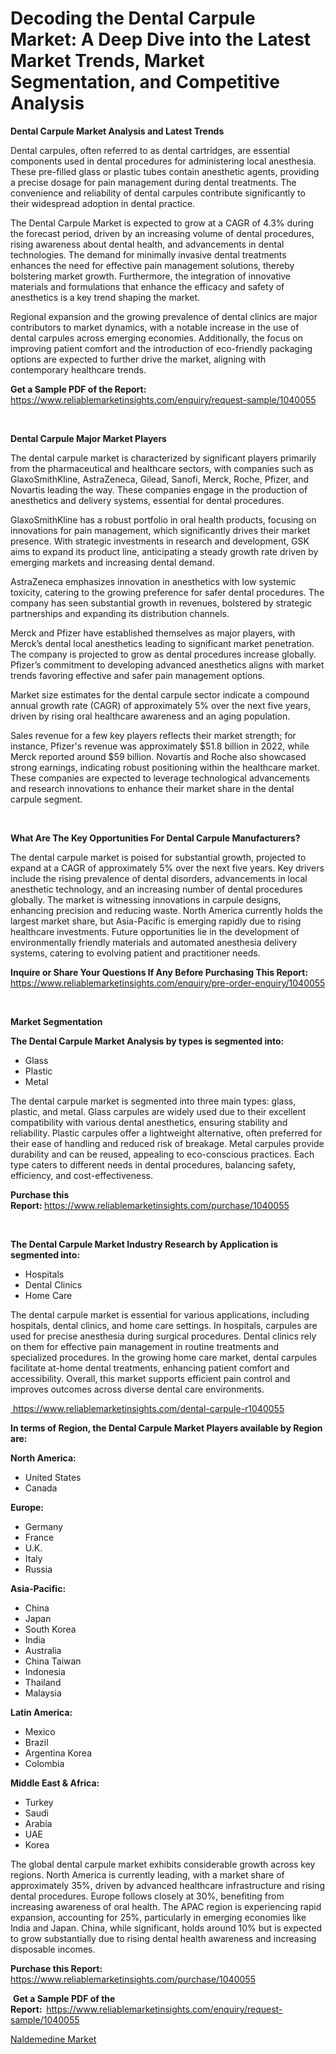 <p><h1>Decoding the Dental Carpule Market: A Deep Dive into the Latest Market Trends, Market Segmentation, and Competitive Analysis</h1></p><p><strong>Dental Carpule Market Analysis and Latest Trends</strong></p>
<p><p>Dental carpules, often referred to as dental cartridges, are essential components used in dental procedures for administering local anesthesia. These pre-filled glass or plastic tubes contain anesthetic agents, providing a precise dosage for pain management during dental treatments. The convenience and reliability of dental carpules contribute significantly to their widespread adoption in dental practice.</p><p>The Dental Carpule Market is expected to grow at a CAGR of 4.3% during the forecast period, driven by an increasing volume of dental procedures, rising awareness about dental health, and advancements in dental technologies. The demand for minimally invasive dental treatments enhances the need for effective pain management solutions, thereby bolstering market growth. Furthermore, the integration of innovative materials and formulations that enhance the efficacy and safety of anesthetics is a key trend shaping the market.</p><p>Regional expansion and the growing prevalence of dental clinics are major contributors to market dynamics, with a notable increase in the use of dental carpules across emerging economies. Additionally, the focus on improving patient comfort and the introduction of eco-friendly packaging options are expected to further drive the market, aligning with contemporary healthcare trends.</p></p>
<p><strong>Get a Sample PDF of the Report:&nbsp;</strong> <a href="https://www.reliablemarketinsights.com/enquiry/request-sample/1040055?utm_campaign=3186&utm_medium=2&utm_source=Github&utm_content=ia&utm_term=08032025&utm_id=dental-carpule">https://www.reliablemarketinsights.com/enquiry/request-sample/1040055</a></p>
<p>&nbsp;</p>
<p><strong>Dental Carpule Major Market Players</strong></p>
<p><p>The dental carpule market is characterized by significant players primarily from the pharmaceutical and healthcare sectors, with companies such as GlaxoSmithKline, AstraZeneca, Gilead, Sanofi, Merck, Roche, Pfizer, and Novartis leading the way. These companies engage in the production of anesthetics and delivery systems, essential for dental procedures.</p><p>GlaxoSmithKline has a robust portfolio in oral health products, focusing on innovations for pain management, which significantly drives their market presence. With strategic investments in research and development, GSK aims to expand its product line, anticipating a steady growth rate driven by emerging markets and increasing dental demand.</p><p>AstraZeneca emphasizes innovation in anesthetics with low systemic toxicity, catering to the growing preference for safer dental procedures. The company has seen substantial growth in revenues, bolstered by strategic partnerships and expanding its distribution channels.</p><p>Merck and Pfizer have established themselves as major players, with Merck’s dental local anesthetics leading to significant market penetration. The company is projected to grow as dental procedures increase globally. Pfizer’s commitment to developing advanced anesthetics aligns with market trends favoring effective and safer pain management options.</p><p>Market size estimates for the dental carpule sector indicate a compound annual growth rate (CAGR) of approximately 5% over the next five years, driven by rising oral healthcare awareness and an aging population. </p><p>Sales revenue for a few key players reflects their market strength; for instance, Pfizer's revenue was approximately $51.8 billion in 2022, while Merck reported around $59 billion. Novartis and Roche also showcased strong earnings, indicating robust positioning within the healthcare market. These companies are expected to leverage technological advancements and research innovations to enhance their market share in the dental carpule segment.</p></p>
<p>&nbsp;</p>
<p><strong>What Are The Key Opportunities For Dental Carpule Manufacturers?</strong></p>
<p><p>The dental carpule market is poised for substantial growth, projected to expand at a CAGR of approximately 5% over the next five years. Key drivers include the rising prevalence of dental disorders, advancements in local anesthetic technology, and an increasing number of dental procedures globally. The market is witnessing innovations in carpule designs, enhancing precision and reducing waste. North America currently holds the largest market share, but Asia-Pacific is emerging rapidly due to rising healthcare investments. Future opportunities lie in the development of environmentally friendly materials and automated anesthesia delivery systems, catering to evolving patient and practitioner needs.</p></p>
<p><strong>Inquire or Share Your Questions If Any Before Purchasing This Report:</strong> <a href="https://www.reliablemarketinsights.com/enquiry/pre-order-enquiry/1040055?utm_campaign=3186&utm_medium=2&utm_source=Github&utm_content=ia&utm_term=08032025&utm_id=dental-carpule">https://www.reliablemarketinsights.com/enquiry/pre-order-enquiry/1040055</a></p>
<p>&nbsp;</p>
<p><strong>Market Segmentation</strong></p>
<p><strong>The Dental Carpule Market Analysis by types is segmented into:</strong></p>
<p><ul><li>Glass</li><li>Plastic</li><li>Metal</li></ul></p>
<p><p>The dental carpule market is segmented into three main types: glass, plastic, and metal. Glass carpules are widely used due to their excellent compatibility with various dental anesthetics, ensuring stability and reliability. Plastic carpules offer a lightweight alternative, often preferred for their ease of handling and reduced risk of breakage. Metal carpules provide durability and can be reused, appealing to eco-conscious practices. Each type caters to different needs in dental procedures, balancing safety, efficiency, and cost-effectiveness.</p></p>
<p><strong>Purchase this Report:&nbsp;</strong><a href="https://www.reliablemarketinsights.com/purchase/1040055?utm_campaign=3186&utm_medium=2&utm_source=Github&utm_content=ia&utm_term=08032025&utm_id=dental-carpule">https://www.reliablemarketinsights.com/purchase/1040055</a></p>
<p>&nbsp;</p>
<p><strong>The Dental Carpule Market Industry Research by Application is segmented into:</strong></p>
<p><ul><li>Hospitals</li><li>Dental Clinics</li><li>Home Care</li></ul></p>
<p><p>The dental carpule market is essential for various applications, including hospitals, dental clinics, and home care settings. In hospitals, carpules are used for precise anesthesia during surgical procedures. Dental clinics rely on them for effective pain management in routine treatments and specialized procedures. In the growing home care market, dental carpules facilitate at-home dental treatments, enhancing patient comfort and accessibility. Overall, this market supports efficient pain control and improves outcomes across diverse dental care environments.</p></p>
<p><a href="https://www.reliablemarketinsights.com/dental-carpule-r1040055?utm_campaign=3186&utm_medium=2&utm_source=Github&utm_content=ia&utm_term=08032025&utm_id=dental-carpule">&nbsp;https://www.reliablemarketinsights.com/dental-carpule-r1040055</a></p>
<p><strong>In terms of Region, the Dental Carpule Market Players available by Region are:</strong></p>
<p>
    <p> <strong> North America: </strong>
        <ul>
            <li>United States</li>
            <li>Canada</li>
        </ul>
        </p> 
    <p> <strong> Europe: </strong>
        <ul>
            <li>Germany</li>
            <li>France</li>
            <li>U.K.</li>
            <li>Italy</li>
            <li>Russia</li>
        </ul>
        </p> 
    <p> <strong> Asia-Pacific: </strong>
        <ul>
            <li>China</li>
            <li>Japan</li>
            <li>South Korea</li>
            <li>India</li>
            <li>Australia</li>
            <li>China Taiwan</li>
            <li>Indonesia</li>
            <li>Thailand</li>
            <li>Malaysia</li>
        </ul>
        </p> 
    <p> <strong> Latin America: </strong>
        <ul>
            <li>Mexico</li>
            <li>Brazil</li>
            <li>Argentina Korea</li>
            <li>Colombia</li>
        </ul>
        </p> 
    <p> <strong> Middle East & Africa: </strong>
        <ul>
            <li>Turkey</li>
            <li>Saudi</li>
            <li>Arabia</li>
            <li>UAE</li>
            <li>Korea</li>
        </ul>
    </p>
    </p>
<p><p>The global dental carpule market exhibits considerable growth across key regions. North America is currently leading, with a market share of approximately 35%, driven by advanced healthcare infrastructure and rising dental procedures. Europe follows closely at 30%, benefiting from increasing awareness of oral health. The APAC region is experiencing rapid expansion, accounting for 25%, particularly in emerging economies like India and Japan. China, while significant, holds around 10% but is expected to grow substantially due to rising dental health awareness and increasing disposable incomes.</p></p>
<p><strong>Purchase this Report: </strong><a href="https://www.reliablemarketinsights.com/purchase/1040055?utm_campaign=3186&utm_medium=2&utm_source=Github&utm_content=ia&utm_term=08032025&utm_id=dental-carpule">https://www.reliablemarketinsights.com/purchase/1040055</a></p>
<p>&nbsp;<strong>Get a Sample PDF of the Report:&nbsp;&nbsp;</strong><a href="https://www.reliablemarketinsights.com/enquiry/request-sample/1040055?utm_campaign=3186&utm_medium=2&utm_source=Github&utm_content=ia&utm_term=08032025&utm_id=dental-carpule">https://www.reliablemarketinsights.com/enquiry/request-sample/1040055</a></p>
<p><strong></strong></p>
<p><p><a href="https://github.com/rrosasdaunas/Market-Research-Report-List-1/blob/main/naldemedine-market.md?utm_campaign=3186&utm_medium=2&utm_source=Github&utm_content=ia&utm_term=08032025&utm_id=dental-carpule">Naldemedine Market</a></p></p>